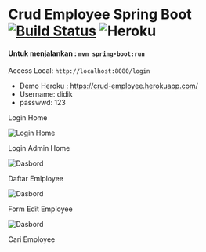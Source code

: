 # Crud Employee Spring Boot [![Build Status](https://travis-ci.org/dihardmg/crud-employee.svg?branch=master)](https://travis-ci.org/dihardmg/crud-employee) ![Heroku](http://heroku-badge.herokuapp.com/?app=heroku-badge&root=crud-employee.html)

#### Untuk menjalankan : `mvn spring-boot:run`

Access Local: `http://localhost:8080/login`


 - Demo Heroku : https://crud-employee.herokuapp.com/
 - Username: didik
 - passwwd: 123
    

Login Home

![Login Home](img/login.png "Login Home Page")

Login Admin Home

![Dasbord](img/daftarEmployee.png "Daftar Emlployee")

Daftar Emlployee

![Dasbord](img/form.png "Form Emlployee")

Form Edit Employee

![Dasbord](img/cari.gif "cari")

Cari Employee
